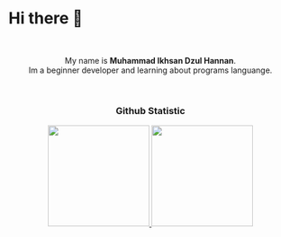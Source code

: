 # Hi there 👋
<br>
<div align="center">

My name is **Muhammad Ikhsan Dzul Hannan**.<br>
Im a beginner developer and learning about programs languange.<br>

<br>

### <h3 align="center"> Github Statistic </h3>
<p align="center">
<a href="https://github.com/IkhsanDzul">
  <img height="180em" src="https://github-readme-stats-eight-theta.vercel.app/api?username=IkhsanDzul&show_icons=true&theme=algolia&include_all_commits=true&count_private=true"/>
  <img height="180em" src="https://github-readme-stats-eight-theta.vercel.app/api/top-langs/?username=IkhsanDzul&layout=compact&layout=compact&theme=algolia"/>
</a>
</p>

